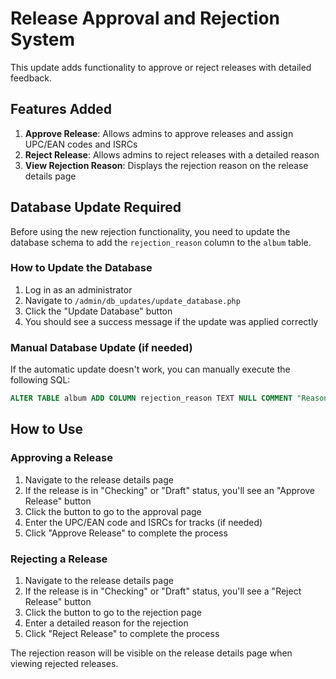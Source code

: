 # Release Approval and Rejection System

This update adds functionality to approve or reject releases with detailed feedback.

## Features Added

1. **Approve Release**: Allows admins to approve releases and assign UPC/EAN codes and ISRCs
2. **Reject Release**: Allows admins to reject releases with a detailed reason
3. **View Rejection Reason**: Displays the rejection reason on the release details page

## Database Update Required

Before using the new rejection functionality, you need to update the database schema to add the `rejection_reason` column to the `album` table.

### How to Update the Database

1. Log in as an administrator
2. Navigate to `/admin/db_updates/update_database.php`
3. Click the "Update Database" button
4. You should see a success message if the update was applied correctly

### Manual Database Update (if needed)

If the automatic update doesn't work, you can manually execute the following SQL:

```sql
ALTER TABLE album ADD COLUMN rejection_reason TEXT NULL COMMENT "Reason for rejection when status is 2";
```

## How to Use

### Approving a Release

1. Navigate to the release details page
2. If the release is in "Checking" or "Draft" status, you'll see an "Approve Release" button
3. Click the button to go to the approval page
4. Enter the UPC/EAN code and ISRCs for tracks (if needed)
5. Click "Approve Release" to complete the process

### Rejecting a Release

1. Navigate to the release details page
2. If the release is in "Checking" or "Draft" status, you'll see a "Reject Release" button
3. Click the button to go to the rejection page
4. Enter a detailed reason for the rejection
5. Click "Reject Release" to complete the process

The rejection reason will be visible on the release details page when viewing rejected releases.